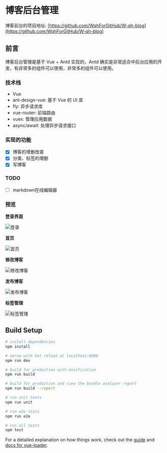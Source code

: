 # 博客后台管理

博客前台的项目地址: [https://github.com/WqhForGitHub/W-qh-blog](https://github.com/WqhForGitHub/W-qh-blog)

## 前言

博客后台管理是基于 Vue + Antd 实现的，Antd 确实是非常适合中后台应用的开发，有非常多的组件可以使用，非常多的组件可以使用。

### 技术栈

* Vue
* ant-design-vue:  基于 Vue 的 UI 库
* fly:  异步请求库
* vue-router:  前端路由
* vuex:  管理应用数据
* async/await: 处理异步请求接口

### 实现的功能

- [x] 博客的增删改查
- [x] 分类、标签的增删
- [x] 写博客

### TODO

- [ ] markdown在线编辑器

### 预览

**登录界面**

![登录](https://w-qh-1257950569.cos.ap-guangzhou.myqcloud.com/Blog-admin/Login.png)

**首页**

![首页](https://w-qh-1257950569.cos.ap-guangzhou.myqcloud.com/Blog-admin/blogList.png)

**修改博客**

![修改博客](https://w-qh-1257950569.cos.ap-guangzhou.myqcloud.com/Blog-admin/modify.png)

**发布博客**

![发布博客](https://w-qh-1257950569.cos.ap-guangzhou.myqcloud.com/Blog-admin/writeblog.png)

**标签管理**

![标签管理](https://w-qh-1257950569.cos.ap-guangzhou.myqcloud.com/Blog-admin/tag.png)


## Build Setup

``` bash
# install dependencies
npm install

# serve with hot reload at localhost:8080
npm run dev

# build for production with minification
npm run build

# build for production and view the bundle analyzer report
npm run build --report

# run unit tests
npm run unit

# run e2e tests
npm run e2e

# run all tests
npm test
```

For a detailed explanation on how things work, check out the [guide](http://vuejs-templates.github.io/webpack/) and [docs for vue-loader](http://vuejs.github.io/vue-loader).
